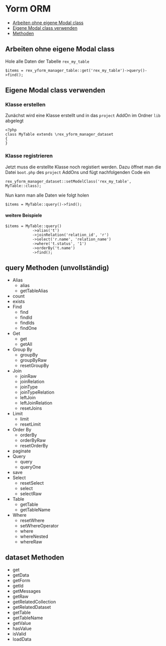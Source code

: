 # Yorm ORM

- [Arbeiten ohne eigene Modal class](#ohne-modal-class)
- [Eigene Modal class verwenden](#eigene-modal-class)
- [Methoden](#methoden)
    
<a name="ohne-modal-class"></a>
## Arbeiten ohne eigene Modal class

Hole alle Daten der Tabelle `rex_my_table`

```
$items = rex_yform_manager_table::get('rex_my_table')->query()->find();
```



<a name="eigene-modal-class"></a>
## Eigene Modal class verwenden

### Klasse erstellen

Zunächst wird eine Klasse erstellt und in das `project` AddOn im Ordner `lib` abgelegt
```
<?php
class MyTable extends \rex_yform_manager_dataset
{
}
```

### Klasse registrieren
Jetzt muss die erstellte Klasse noch registiert werden. Dazu öffnet man die Datei `boot.php` des `project` AddOns und fügt nachfolgenden Code ein

```
rex_yform_manager_dataset::setModelClass('rex_my_table', MyTable::class);
```

Nun kann man alle Daten wie folgt holen

```
$items = MyTable::query()->find();
```

#### weitere Beispiele

```
$items = MyTable::query()
            ->alias('t')
            ->joinRelation('relation_id', 'r')
            ->select('r.name', 'relation_name')
            ->where('t.status', '1')
            ->orderBy('t.name')
            ->find();
```

<a name="methoden"></a>
## query Methoden (unvollständig)

- Alias
    - alias
    - getTableAlias
- count
- exists
- Find
    - find
    - findId
    - findIds
    - findOne
- Get
    - get
    - getAll
- Group By
    - groupBy
    - groupByRaw
    - resetGroupBy
- Join
    - joinRaw
    - joinRelation
    - joinType
    - joinTypeRelation
    - leftJoin
    - leftJoinRelation
    - resetJoins
- Limit
    - limit
    - resetLimit
- Order By
    - orderBy
    - orderByRaw
    - resetOrderBy
- paginate
- Query
    - query
    - queryOne
- save
- Select
    - resetSelect
    - select
    - selectRaw
- Table
    - getTable
    - getTableName
- Where
    - resetWhere
    - setWhereOperator
    - where
    - whereNested
    - whereRaw

## dataset Methoden

- get
- getData
- getForm
- getId
- getMessages
- getRaw
- getRelatedCollection
- getRelatedDataset
- getTable
- getTableName
- getValue
- hasValue
- isValid
- loadData
